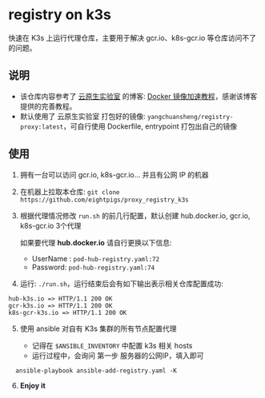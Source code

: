 # registry on k3s

快速在 K3s 上运行代理仓库，主要用于解决 gcr.io、k8s-gcr.io 等仓库访问不了的问题。

## 说明

- 该仓库内容参考了 [云原生实验室](https://fuckcloudnative.io/) 的博客: [Docker 镜像加速教程](https://fuckcloudnative.io/posts/docker-registry-proxy/)，感谢该博客提供的完善教程。
- 默认使用了 云原生实验室 打包好的镜像: `yangchuansheng/registry-proxy:latest`，可自行使用 Dockerfile, entrypoint 打包出自己的镜像

## 使用

1. 拥有一台可以访问 gcr.io, k8s-gcr.io... 并且有公网 IP 的机器
2. 在机器上拉取本仓库: `git clone https://github.com/eightpigs/proxy_registry_k3s`
3. 根据代理情况修改 `run.sh` 的前几行配置，默认创建 hub.docker.io, gcr.io, k8s-gcr.io 3个代理

   如果要代理 **hub.docker.io** 请自行更换以下信息:
   - UserName : `pod-hub-registry.yaml:72`
   - Password: `pod-hub-registry.yaml:74`

4. 运行: `./run.sh`，运行结束后会有如下输出表示相关仓库配置成功: 

  ```shell
  hub-k3s.io => HTTP/1.1 200 OK
  gcr-k3s.io => HTTP/1.1 200 OK
  k8s-gcr-k3s.io => HTTP/1.1 200 OK
  ```

5. 使用 ansible 对自有 K3s 集群的所有节点配置代理

   - 记得在 `$ANSIBLE_INVENTORY` 中配置 k3s 相关 hosts
   - 运行过程中，会询问 第一步 服务器的公网IP，填入即可

  ```shell
    ansible-playbook ansible-add-registry.yaml -K
  ```
6. **Enjoy it**
